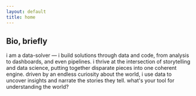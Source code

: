 ```yaml
---
layout: default
title: home
---
```


## Bio, briefly


i am a data-solver — i build solutions through data and code, from analysis to dashboards, and even pipelines. i thrive at the intersection of storytelling and data science, putting together disparate pieces into one coherent engine. driven by an endless curiosity about the world, i use data to uncover insights and narrate the stories they tell. what's your tool for understanding the world?
